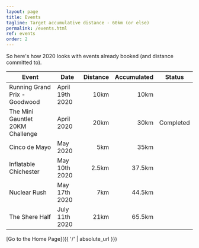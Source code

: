 ```yaml
---
layout: page
title: Events
tagline: Target accumulative distance - 60km (or else)
permalink: /events.html
ref: events
order: 2
---
```


So here's how 2020 looks with events already booked (and distance committed to).

| Event | Date | Distance | Accumulated | Status |
| ---| ---| ---:| ---:| ---|
| Running Grand Prix - Goodwood | April 19th 2020 | 10km | 10km |  |
| The Mini Gauntlet 20KM Challenge | April  2020 | 20km | 30km | Completed |
| Cinco de Mayo | May 2020 | 5km | 35km |  |
| Inflatable Chichester | May 10th 2020 | 2.5km | 37.5km |  |
| Nuclear Rush | May 17th 2020 | 7km | 44.5km |  |
| The Shere Half | July 11th  2020 | 21km | 65.5km |  |

[Go to the Home Page]({{ '/' | absolute_url }})
